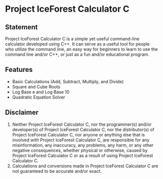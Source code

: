 # Project IceForest Calculator C

## Statement
Project IceForest Calculator C is a simple yet useful command-line calculator developed using C++.
It can serve as a useful tool for people who utilize the command line, an easy way for beginners to learn to use the
command line and/or C++, or just as a fun and/or educational program.

## Features
* Basic Calculations (Add, Subtract, Multiply, and Divide)
* Square and Cube Roots
* Log Base e and Log Base 10
* Quadratic Equation Solver

## Disclaimer
1. Neither Project IceForest Calculator C, nor the programmer(s) and/or developer(s) of Project IceForest Calculator C,
nor the distributor(s) of Project IceForest Calculator C,
nor anyone or anything else that is involved with Project IceForest Calculator C,
are responsible for any misinformation, any inaccuracy, any problems, any harm, or any other negative consequences,
whether physical or otherwise, caused by Project IceForest Calculator C
or as a result of using Project IceForest Calculator C.
2. Calculations and conversions made in Project IceForest Calculator C are not guaranteed to be accurate and/or exact.